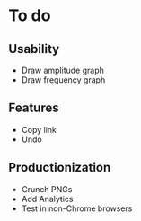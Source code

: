 To do
=====

Usability
---------

- Draw amplitude graph
- Draw frequency graph

Features
--------

- Copy link
- Undo

Productionization
-----------------

- Crunch PNGs
- Add Analytics
- Test in non-Chrome browsers
